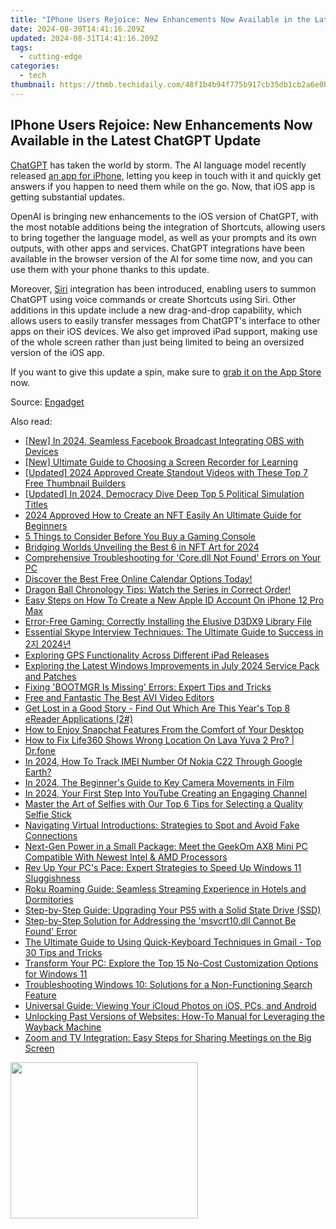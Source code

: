 ```yaml
---
title: "IPhone Users Rejoice: New Enhancements Now Available in the Latest ChatGPT Update"
date: 2024-08-30T14:41:16.209Z
updated: 2024-08-31T14:41:16.209Z
tags:
  - cutting-edge
categories:
  - tech
thumbnail: https://thmb.techidaily.com/48f1b4b94f775b917cb35db1cb2a6e0b4e7bb5a94596326658045bbf739cd9ff.jpg
---
```


## IPhone Users Rejoice: New Enhancements Now Available in the Latest ChatGPT Update

[ChatGPT](https://extra-resources.techidaily.com/new-capture-clarity-editing-insights-for-professional-results/) has taken the world by storm. The AI language model recently released [an app for iPhone](https://screen-recording.techidaily.com/new-in-2024-unleashing-your-creative-potential-mastery-of-vocal-overdubs/), letting you keep in touch with it and quickly get answers if you happen to need them while on the go. Now, that iOS app is getting substantial updates.

 OpenAI is bringing new enhancements to the iOS version of ChatGPT, with the most notable additions being the integration of Shortcuts, allowing users to bring together the language model, as well as your prompts and its own outputs, with other apps and services. ChatGPT integrations have been available in the browser version of the AI for some time now, and you can use them with your phone thanks to this update.

 Moreover, [Siri](https://extra-resources.techidaily.com/delving-deep-how-to-record-high-quality-slow-motion-on-hero-10/) integration has been introduced, enabling users to summon ChatGPT using voice commands or create Shortcuts using Siri. Other additions in this update include a new drag-and-drop capability, which allows users to easily transfer messages from ChatGPT's interface to other apps on their iOS devices. We also get improved iPad support, making use of the whole screen rather than just being limited to being an oversized version of the iOS app.

 If you want to give this update a spin, make sure to [grab it on the App Store](https://apps.apple.com/us/app/chatgpt/id6448311069) now.

 Source: [Engadget](https://www.engadget.com/chatgpt-for-ios-gets-support-for-siri-and-shortcuts-095557134.html?src=rss)

<ins class="adsbygoogle"
     style="display:block"
     data-ad-format="autorelaxed"
     data-ad-client="ca-pub-7571918770474297"
     data-ad-slot="1223367746"></ins>



<ins class="adsbygoogle"
     style="display:block"
     data-ad-client="ca-pub-7571918770474297"
     data-ad-slot="8358498916"
     data-ad-format="auto"
     data-full-width-responsive="true"></ins>

<span class="atpl-alsoreadstyle">Also read:</span>
<div><ul>
<li><a href="https://facebook-videos.techidaily.com/new-in-2024-seamless-facebook-broadcast-integrating-obs-with-devices/"><u>[New] In 2024, Seamless Facebook Broadcast  Integrating OBS with Devices</u></a></li>
<li><a href="https://screen-capture.techidaily.com/new-ultimate-guide-to-choosing-a-screen-recorder-for-learning/"><u>[New] Ultimate Guide to Choosing a Screen Recorder for Learning</u></a></li>
<li><a href="https://facebook-record-videos.techidaily.com/updated-2024-approved-create-standout-videos-with-these-top-7-free-thumbnail-builders/"><u>[Updated] 2024 Approved  Create Standout Videos with These Top 7 Free Thumbnail Builders</u></a></li>
<li><a href="https://screen-activity-recording.techidaily.com/updated-in-2024-democracy-dive-deep-top-5-political-simulation-titles/"><u>[Updated] In 2024, Democracy Dive Deep  Top 5 Political Simulation Titles</u></a></li>
<li><a href="https://some-techniques.techidaily.com/2024-approved-how-to-create-an-nft-easily-an-ultimate-guide-for-beginners/"><u>2024 Approved  How to Create an NFT Easily  An Ultimate Guide for Beginners</u></a></li>
<li><a href="https://tech-renaissance.techidaily.com/5-things-to-consider-before-you-buy-a-gaming-console/"><u>5 Things to Consider Before You Buy a Gaming Console</u></a></li>
<li><a href="https://extra-information.techidaily.com/bridging-worlds-unveiling-the-best-6-in-nft-art-for-2024/"><u>Bridging Worlds  Unveiling the Best 6 in NFT Art for 2024</u></a></li>
<li><a href="https://tech-renaissance.techidaily.com/comprehensive-troubleshooting-for-coredll-not-found-errors-on-your-pc/"><u>Comprehensive Troubleshooting for 'Core.dll Not Found' Errors on Your PC</u></a></li>
<li><a href="https://tech-recovery.techidaily.com/1722901717765-discover-the-best-free-online-calendar-options-today/"><u>Discover the Best Free Online Calendar Options Today!</u></a></li>
<li><a href="https://tech-renaissance.techidaily.com/dragon-ball-chronology-tips-watch-the-series-in-correct-order/"><u>Dragon Ball Chronology Tips: Watch the Series in Correct Order!</u></a></li>
<li><a href="https://ios-unlock.techidaily.com/easy-steps-on-how-to-create-a-new-apple-id-account-on-iphone-12-pro-max-by-drfone-ios/"><u>Easy Steps on How To Create a New Apple ID Account On iPhone 12 Pro Max</u></a></li>
<li><a href="https://tech-renaissance.techidaily.com/error-free-gaming-correctly-installing-the-elusive-d3dx9-library-file/"><u>Error-Free Gaming: Correctly Installing the Elusive D3DX9 Library File</u></a></li>
<li><a href="https://tech-renaissance.techidaily.com/essential-skype-interview-techniques-the-ultimate-guide-to-success-in-2-2024/"><u>Essential Skype Interview Techniques: The Ultimate Guide to Success in 2지 2024년</u></a></li>
<li><a href="https://tech-renaissance.techidaily.com/exploring-gps-functionality-across-different-ipad-releases/"><u>Exploring GPS Functionality Across Different iPad Releases</u></a></li>
<li><a href="https://tech-renaissance.techidaily.com/exploring-the-latest-windows-improvements-in-july-2024-service-pack-and-patches/"><u>Exploring the Latest Windows Improvements in July 2024 Service Pack and Patches</u></a></li>
<li><a href="https://tech-renaissance.techidaily.com/fixing-bootmgr-is-missing-errors-expert-tips-and-tricks/"><u>Fixing 'BOOTMGR Is Missing' Errors: Expert Tips and Tricks</u></a></li>
<li><a href="https://smart-video-creator.techidaily.com/free-and-fantastic-the-best-avi-video-editors/"><u>Free and Fantastic The Best AVI Video Editors</u></a></li>
<li><a href="https://tech-renaissance.techidaily.com/get-lost-in-a-good-story-find-out-which-are-this-years-top-8-ereader-applications-2/"><u>Get Lost in a Good Story - Find Out Which Are This Year's Top 8 eReader Applications (2#)</u></a></li>
<li><a href="https://tech-renaissance.techidaily.com/how-to-enjoy-snapchat-features-from-the-comfort-of-your-desktop/"><u>How to Enjoy Snapchat Features From the Comfort of Your Desktop</u></a></li>
<li><a href="https://fake-location.techidaily.com/how-to-fix-life360-shows-wrong-location-on-lava-yuva-2-pro-drfone-by-drfone-virtual-android/"><u>How to Fix Life360 Shows Wrong Location On Lava Yuva 2 Pro? | Dr.fone</u></a></li>
<li><a href="https://easy-unlock-android.techidaily.com/in-2024-how-to-track-imei-number-of-nokia-c22-through-google-earth-by-drfone-android/"><u>In 2024, How To Track IMEI Number Of Nokia C22 Through Google Earth?</u></a></li>
<li><a href="https://some-guidance.techidaily.com/in-2024-the-beginners-guide-to-key-camera-movements-in-film/"><u>In 2024, The Beginner's Guide to Key Camera Movements in Film</u></a></li>
<li><a href="https://youtube-data.techidaily.com/24-your-first-step-into-youtube-creating-an-engaging-channel/"><u>In 2024, Your First Step Into YouTube  Creating an Engaging Channel</u></a></li>
<li><a href="https://tech-renaissance.techidaily.com/master-the-art-of-selfies-with-our-top-6-tips-for-selecting-a-quality-selfie-stick/"><u>Master the Art of Selfies with Our Top 6 Tips for Selecting a Quality Selfie Stick</u></a></li>
<li><a href="https://tech-renaissance.techidaily.com/navigating-virtual-introductions-strategies-to-spot-and-avoid-fake-connections/"><u>Navigating Virtual Introductions: Strategies to Spot and Avoid Fake Connections</u></a></li>
<li><a href="https://tech-renaissance.techidaily.com/next-gen-power-in-a-small-package-meet-the-geekom-ax8-mini-pc-compatible-with-newest-intel-and-amd-processors/"><u>Next-Gen Power in a Small Package: Meet the GeekOm AX8 Mini PC Compatible With Newest Intel & AMD Processors</u></a></li>
<li><a href="https://tech-renaissance.techidaily.com/rev-up-your-pcs-pace-expert-strategies-to-speed-up-windows-11-sluggishness/"><u>Rev Up Your PC's Pace: Expert Strategies to Speed Up Windows 11 Sluggishness</u></a></li>
<li><a href="https://tech-renaissance.techidaily.com/roku-roaming-guide-seamless-streaming-experience-in-hotels-and-dormitories/"><u>Roku Roaming Guide: Seamless Streaming Experience in Hotels and Dormitories</u></a></li>
<li><a href="https://tech-renaissance.techidaily.com/step-by-step-guide-upgrading-your-ps5-with-a-solid-state-drive-ssd/"><u>Step-by-Step Guide: Upgrading Your PS5 with a Solid State Drive (SSD)</u></a></li>
<li><a href="https://tech-renaissance.techidaily.com/step-by-step-solution-for-addressing-the-msvcrt10dll-cannot-be-found-error/"><u>Step-by-Step Solution for Addressing the 'msvcrt10.dll Cannot Be Found' Error</u></a></li>
<li><a href="https://tech-renaissance.techidaily.com/the-ultimate-guide-to-using-quick-keyboard-techniques-in-gmail-top-30-tips-and-tricks/"><u>The Ultimate Guide to Using Quick-Keyboard Techniques in Gmail - Top 30 Tips and Tricks</u></a></li>
<li><a href="https://tech-renaissance.techidaily.com/transform-your-pc-explore-the-top-15-no-cost-customization-options-for-windows-11/"><u>Transform Your PC: Explore the Top 15 No-Cost Customization Options for Windows 11</u></a></li>
<li><a href="https://tech-renaissance.techidaily.com/troubleshooting-windows-10-solutions-for-a-non-functioning-search-feature/"><u>Troubleshooting Windows 10: Solutions for a Non-Functioning Search Feature</u></a></li>
<li><a href="https://tech-renaissance.techidaily.com/universal-guide-viewing-your-icloud-photos-on-ios-pcs-and-android/"><u>Universal Guide: Viewing Your iCloud Photos on iOS, PCs, and Android</u></a></li>
<li><a href="https://tech-renaissance.techidaily.com/unlocking-past-versions-of-websites-how-to-manual-for-leveraging-the-wayback-machine/"><u>Unlocking Past Versions of Websites: How-To Manual for Leveraging the Wayback Machine</u></a></li>
<li><a href="https://tech-renaissance.techidaily.com/zoom-and-tv-integration-easy-steps-for-sharing-meetings-on-the-big-screen/"><u>Zoom and TV Integration: Easy Steps for Sharing Meetings on the Big Screen</u></a></li>
</ul></div>

<!-- affiliate ads begin -->
<a href="https://homestyler.sjv.io/c/5597632/2044747/22993" target="_top" id="2044747"><img src="//a.impactradius-go.com/display-ad/22993-2044747" border="0" alt="" width="300" height="250"/></a><img height="0" width="0" src="https://imp.pxf.io/i/5597632/2044747/22993" style="position:absolute;visibility:hidden;" border="0" />
<!-- affiliate ads end -->